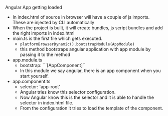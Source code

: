 Angular App getting loaded

- In index.html of source in browser will have a couple of js imports. These are injected by CLI automatically
- When the project is built, it will create bundles, js script bundles and add the right imports in index.html
- main.ts is the first file which gets executed.
    - ```platformBrowserDynamic().bootstrapModule(AppModule)``` 
    -   this method bootstraps angular application with app module by passing it to the method
- app.module.ts
    - bootstrap: ```[AppComponent]``
    - In this module we say angular, there is an app component when you start yourself.
- app.component.ts
    - selector: 'app-root'
    - Angular tries know this selector configuration.
    - Now Angular know this is the selector and it is able to handle the selector in index.html file.
    - From the configuration it tries to load the template of the component.

